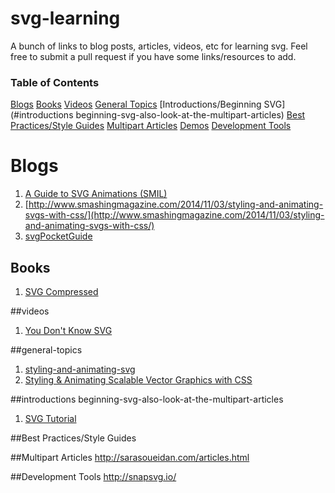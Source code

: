 svg-learning
============

A bunch of links to blog posts, articles, videos, etc for learning svg. Feel free to submit a pull request if you have some links/resources to add.


### Table of Contents
[Blogs](#blogs)
[Books](#books)
[Videos](#videos)
[General Topics](#general-topics)
[Introductions/Beginning SVG](#introductions beginning-svg-also-look-at-the-multipart-articles)
[Best Practices/Style Guides](#best-practicesstyle-guides)
[Multipart Articles](#multipart-articles)
[Demos](#demos)
[Development Tools](#development-tools)


# Blogs

1. [A Guide to SVG Animations (SMIL)](http://css-tricks.com/guide-svg-animations-smil/)
2. [http://www.smashingmagazine.com/2014/11/03/styling-and-animating-svgs-with-css/](http://www.smashingmagazine.com/2014/11/03/styling-and-animating-svgs-with-css/)
3. [svgPocketGuide](http://svgpocketguide.com/book/#section-1)


## Books
1. [SVG Compressed](http://jenkov.com/books/svg/index.html)



##videos
1. [You Don't Know SVG](https://www.youtube.com/watch?v=SeLOt_BRAqc)



##general-topics
1. [styling-and-animating-svg](http://slides.com/sarasoueidan/)
2. [Styling & Animating Scalable Vector Graphics with CSS](http://razvancaliman.com/fowd-nyc-2014/)



##introductions beginning-svg-also-look-at-the-multipart-articles
1. [SVG Tutorial](http://tutorials.jenkov.com/svg/index.html)




##Best Practices/Style Guides



##Multipart Articles
http://sarasoueidan.com/articles.html


##Development Tools
http://snapsvg.io/
